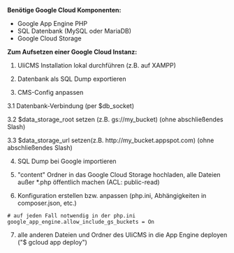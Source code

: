 **Benötige Google Cloud Komponenten:**
* Google App Engine PHP
* SQL Datenbank (MySQL oder MariaDB)
* Google Cloud Storage

**Zum Aufsetzen einer Google Cloud Instanz:**
1. UliCMS Installation lokal durchführen (z.B. auf XAMPP)

2. Datenbank als SQL Dump exportieren

3. CMS-Config anpassen

3.1 Datenbank-Verbindung (per $db_socket)

3.2 $data\_storage\_root setzen (z.B. gs://my\_bucket) (ohne abschließendes Slash)

3.3  $data\_storage\_url setzen(z.B. http://my\_bucket.appspot.com) (ohne abschließendes Slash)

4. SQL Dump bei Google importieren

5. "content" Ordner in das Google Cloud Storage hochladen, alle Dateien außer *.php öffentlich machen (ACL: public-read)

6. Konfiguration erstellen bzw. anpassen (php.ini, Abhängigkeiten in composer.json, etc.)

```
# auf jeden Fall notwendig in der php.ini
google_app_engine.allow_include_gs_buckets = On
```

7. alle anderen Dateien und Ordner des UliCMS in die App Engine deployen ("$ gcloud app deploy")
